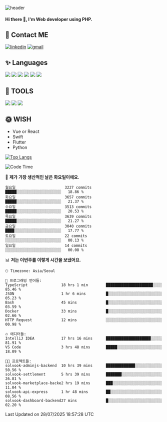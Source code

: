 ![header](https://capsule-render.vercel.app/api?type=waving&color=auto&height=300&section=header&text=Elin&fontSize=90&animation=twinkling)

#### Hi there 👋, I'm <b>Web developer</b> using PHP. ####

<!--
- 🔭 I’m currently working on Uniwill
- 🌱 I’m currently learning Vue or React or Python.
-->

<!---#### I am PHP developer --->

## 💌 Contact ME ###
[<img src='https://img.shields.io/badge/-EunjiKo-%230A66C2?style=flat-square&logo=LinkedIn&logoColor=white' alt='linkedin'>](https://www.linkedin.com/in/https://www.linkedin.com/in/eunji-ko-00a907164//)  [<img src='https://img.shields.io/badge/-einee214%40gmail.com-%23EA4335?style=flat-square&logo=Gmail&logoColor=white' alt='gmail'>](einee214@gmail.com)  


## ✨ Languages
<img src='https://img.shields.io/badge/-PHP-%23777BB4?style=for-the-badge&logo=PHP&logoColor=white'> <img src='https://img.shields.io/badge/-Laravel-%23FF2D20?style=for-the-badge&logo=Laravel&logoColor=white'> <img src='https://img.shields.io/badge/Jquery-%230769AD?style=for-the-badge&logo=Jquery&logoColor=white'> <img src='https://img.shields.io/badge/CSS3-%231572B6?style=for-the-badge&logo=CSS3&logoColor=white'> <img src='https://img.shields.io/badge/Bootstrap-%237952B3?style=for-the-badge&logo=Bootstrap&logoColor=white' > <img src='https://img.shields.io/badge/MySQL-%234479A1?style=for-the-badge&logo=MySQL&logoColor=white' >

## 🌷 TOOLS
<img src='https://img.shields.io/badge/PHPSTORM-%23000000?style=for-the-badge&logo=PhpStorm&logoColor=white' > <img src='https://img.shields.io/badge/GitLab-%23FCA121?style=for-the-badge&logo=GitLab&logoColor=white' > <img src='https://img.shields.io/badge/GitHub-%23181717?style=for-the-badge&logo=GitHub&logoColor=white'>


## 🌞 WISH
- Vue or React
- Swift
- Flutter
- Python


[![Top Langs](https://github-readme-stats.vercel.app/api/top-langs/?username=ein214&layout=compact)](https://github.com/anuraghazra/github-readme-stats)

<!--START_SECTION:waka-->
![Code Time](http://img.shields.io/badge/Code%20Time-4%2C347%20hrs%2029%20mins-blue)

📅 **제가 가장 생산적인 날은 화요일이에요.** 

```text
월요일                      3227 commits        █████░░░░░░░░░░░░░░░░░░░░   18.86 % 
화요일                      3657 commits        █████░░░░░░░░░░░░░░░░░░░░   21.37 % 
수요일                      3513 commits        █████░░░░░░░░░░░░░░░░░░░░   20.53 % 
목요일                      3639 commits        █████░░░░░░░░░░░░░░░░░░░░   21.27 % 
금요일                      3040 commits        ████░░░░░░░░░░░░░░░░░░░░░   17.77 % 
토요일                      22 commits          ░░░░░░░░░░░░░░░░░░░░░░░░░   00.13 % 
일요일                      14 commits          ░░░░░░░░░░░░░░░░░░░░░░░░░   00.08 % 
```


📊 **저는 이번주를 이렇게 시간을 보냈어요.** 

```text
🕑︎ Timezone: Asia/Seoul

💬 프로그래밍 언어들: 
TypeScript               18 hrs 1 min        █████████████████████░░░░   85.46 % 
JSON                     1 hr 6 mins         █░░░░░░░░░░░░░░░░░░░░░░░░   05.23 % 
Bash                     45 mins             █░░░░░░░░░░░░░░░░░░░░░░░░   03.59 % 
Docker                   33 mins             █░░░░░░░░░░░░░░░░░░░░░░░░   02.66 % 
HTTP Request             12 mins             ░░░░░░░░░░░░░░░░░░░░░░░░░   00.98 % 

🔥 에디터들: 
IntelliJ IDEA            17 hrs 16 mins      ████████████████████░░░░░   81.91 % 
VS Code                  3 hrs 48 mins       █████░░░░░░░░░░░░░░░░░░░░   18.09 % 

🐱‍💻 프로젝트들: 
solvook-adminjs-backend  10 hrs 39 mins      █████████████░░░░░░░░░░░░   50.56 % 
solvook-settlement       5 hrs 39 mins       ███████░░░░░░░░░░░░░░░░░░   26.81 % 
solvook-marketplace-backe2 hrs 19 mins       ███░░░░░░░░░░░░░░░░░░░░░░   11.04 % 
solvook-api-express      1 hr 48 mins        ██░░░░░░░░░░░░░░░░░░░░░░░   08.56 % 
solvook-dashboard-backend27 mins             █░░░░░░░░░░░░░░░░░░░░░░░░   02.20 % 
```


 Last Updated on 28/07/2025 18:57:28 UTC
<!--END_SECTION:waka-->

<!---![GitHub stats](https://github-readme-stats.vercel.app/api?username=ein214&show_icons=true&theme=dracula)  --->



